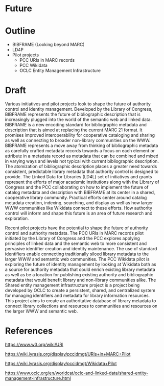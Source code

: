 # Future

# Outline

- BIBFRAME (Looking beyond MARC)
- LD4P
- Pilot projects
    - PCC URIs in MARC records
    - PCC Wikidata
    - OCLC Entity Management Infrastructure

# Draft

Various initiatives and pilot projects look to shape the future of authority control and identity management. Developed by the Library of Congress, BIBFRAME represents the future of bibliographic description that is increasingly plugged into the world of the semantic web and linked data. BIBFRAME is a new encoding standard for bibliographic metadata and description that is aimed at replacing the current MARC 21 format. It promises improved interoperability for cooperative cataloging and sharing as well as connecting to broader non-library communities on the WWW. BIBFRAME represents a move away from thinking of bibliographic metadata as carefully crafted metadata records towards a focus on each element or attribute in a metadata record as metadata that can be combined and mixed in varying ways and levels not typical with current bibliographic description. The atomization of bibliographic description places a greater need towards consistent, predictable library metadata that authority control is designed to provide. The Linked Data for Libraries (LD4L) set of initiatives and grants represent the efforts of major academic institutions along with the Library of Congress and the PCC collaborating on how to implement the future of catalog metadata and description with BIBFRAME at its center in a shared, cooperative library community. Practical efforts center around catalog metadata creation, indexing, searching, and display as well as how larger WWW communities like Wikidata connect to these efforts. How authority control will inform and shape this future is an area of future research and exploration.

Recent pilot projects have the potential to shape the future of authority control and authority metadata. The PCC URIs in MARC records pilot initiated by the Library of Congress and the PCC explores applying principles of linked data and the semantic web to more consistent and pervasive identifier creation and identity maintenance. The use of standard identifiers enable connecting traditionally siloed library metadata to the larger WWW and semantic web communities. The PCC Wikidata pilot is exploring the future of identity management by looking at Wikidata both as a source for authority metadata that could enrich existing library metadata as well as be a location for publishing existing authority and bibliographic metadata that would benefit library and non-library communities alike. The Shared entity management infrastructure project is a project being developed by OCLC to create a persistent, shared, and centralized system for managing identifiers and metadata for library information resources. This project aims to create an authoritative database of library metadata to connect library collections and resources to communities and resources on the larger WWW and semantic web. 

# References

https://www.w3.org/wiki/URI

https://wiki.lyrasis.org/display/pccidmgt/URIs+in+MARC+Pilot

https://wiki.lyrasis.org/display/pccidmgt/Wikidata+Pilot

https://www.oclc.org/en/worldcat/oclc-and-linked-data/shared-entity-management-infrastructure.html
